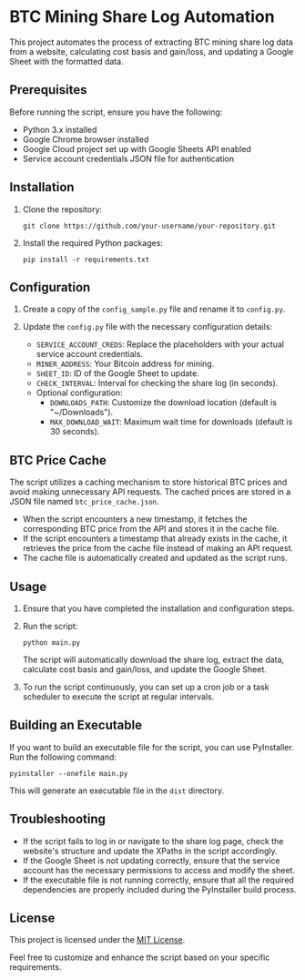 # BTC Mining Share Log Automation

This project automates the process of extracting BTC mining share log data from a website, calculating cost basis and gain/loss, and updating a Google Sheet with the formatted data.

## Prerequisites

Before running the script, ensure you have the following:

- Python 3.x installed
- Google Chrome browser installed
- Google Cloud project set up with Google Sheets API enabled
- Service account credentials JSON file for authentication

## Installation

1. Clone the repository:
   ```
   git clone https://github.com/your-username/your-repository.git
   ```

2. Install the required Python packages:
   ```
   pip install -r requirements.txt
   ```

## Configuration

1. Create a copy of the `config_sample.py` file and rename it to `config.py`.

2. Update the `config.py` file with the necessary configuration details:
   - `SERVICE_ACCOUNT_CREDS`: Replace the placeholders with your actual service account credentials.
   - `MINER_ADDRESS`: Your Bitcoin address for mining.
   - `SHEET_ID`: ID of the Google Sheet to update.
   - `CHECK_INTERVAL`: Interval for checking the share log (in seconds).
   - Optional configuration:
     - `DOWNLOADS_PATH`: Customize the download location (default is "~/Downloads").
     - `MAX_DOWNLOAD_WAIT`: Maximum wait time for downloads (default is 30 seconds).

## BTC Price Cache

The script utilizes a caching mechanism to store historical BTC prices and avoid making unnecessary API requests. The cached prices are stored in a JSON file named `btc_price_cache.json`.

- When the script encounters a new timestamp, it fetches the corresponding BTC price from the API and stores it in the cache file.
- If the script encounters a timestamp that already exists in the cache, it retrieves the price from the cache file instead of making an API request.
- The cache file is automatically created and updated as the script runs.

## Usage

1. Ensure that you have completed the installation and configuration steps.

2. Run the script:
   ```
   python main.py
   ```

   The script will automatically download the share log, extract the data, calculate cost basis and gain/loss, and update the Google Sheet.

3. To run the script continuously, you can set up a cron job or a task scheduler to execute the script at regular intervals.

## Building an Executable

If you want to build an executable file for the script, you can use PyInstaller. Run the following command:
```
pyinstaller --onefile main.py
```

This will generate an executable file in the `dist` directory.

## Troubleshooting

- If the script fails to log in or navigate to the share log page, check the website's structure and update the XPaths in the script accordingly.
- If the Google Sheet is not updating correctly, ensure that the service account has the necessary permissions to access and modify the sheet.
- If the executable file is not running correctly, ensure that all the required dependencies are properly included during the PyInstaller build process.

## License

This project is licensed under the [MIT License](LICENSE).

Feel free to customize and enhance the script based on your specific requirements.
